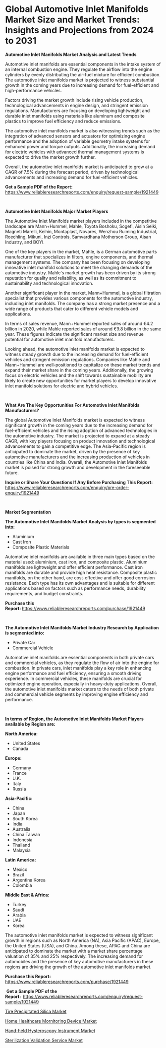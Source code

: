 <p><h1>Global Automotive Inlet Manifolds Market Size and Market Trends: Insights and Projections from 2024 to 2031</h1></p><p><strong>Automotive Inlet Manifolds Market Analysis and Latest Trends</strong></p>
<p><p>Automotive inlet manifolds are essential components in the intake system of an internal combustion engine. They regulate the airflow into the engine cylinders by evenly distributing the air-fuel mixture for efficient combustion. The automotive inlet manifolds market is projected to witness substantial growth in the coming years due to increasing demand for fuel-efficient and high-performance vehicles.</p><p>Factors driving the market growth include rising vehicle production, technological advancements in engine design, and stringent emission regulations. Manufacturers are focusing on developing lightweight and durable inlet manifolds using materials like aluminum and composite plastics to improve fuel efficiency and reduce emissions.</p><p>The automotive inlet manifolds market is also witnessing trends such as the integration of advanced sensors and actuators for optimizing engine performance and the adoption of variable geometry intake systems for enhanced power and torque outputs. Additionally, the increasing demand for electric vehicles with advanced thermal management systems is expected to drive the market growth further.</p><p>Overall, the automotive inlet manifolds market is anticipated to grow at a CAGR of 7.5% during the forecast period, driven by technological advancements and increasing demand for fuel-efficient vehicles.</p></p>
<p><strong>Get a Sample PDF of the Report:&nbsp;</strong> <a href="https://www.reliableresearchreports.com/enquiry/request-sample/1921449">https://www.reliableresearchreports.com/enquiry/request-sample/1921449</a></p>
<p>&nbsp;</p>
<p><strong>Automotive Inlet Manifolds Major Market Players</strong></p>
<p><p>The Automotive Inlet Manifolds market players included in the competitive landscape are Mann+Hummel, Mahle, Toyota Boshoku, Sogefi, Aisin Seiki, Magneti Marelli, Keihin, Montaplast, Novares, Wenzhou Ruiming Industrial, Roechling, Mikuni, Inzi Controls, Samvardhana Motherson Group, Aisan Industry, and BOYI.</p><p>One of the key players in the market, Mahle, is a German automotive parts manufacturer that specializes in filters, engine components, and thermal management systems. The company has been focusing on developing innovative inlet manifold solutions to meet the changing demands of the automotive industry. Mahle's market growth has been driven by its strong reputation for quality and reliability, as well as its commitment to sustainability and technological innovation.</p><p>Another significant player in the market, Mann+Hummel, is a global filtration specialist that provides various components for the automotive industry, including inlet manifolds. The company has a strong market presence and a wide range of products that cater to different vehicle models and applications.</p><p>In terms of sales revenue, Mann+Hummel reported sales of around €4.2 billion in 2020, while Mahle reported sales of around €9.8 billion in the same year. These figures indicate the significant market size and revenue potential for automotive inlet manifold manufacturers.</p><p>Looking ahead, the automotive inlet manifolds market is expected to witness steady growth due to the increasing demand for fuel-efficient vehicles and stringent emission regulations. Companies like Mahle and Mann+Hummel are well-positioned to capitalize on these market trends and expand their market share in the coming years. Additionally, the growing focus on electric vehicles and the shift towards sustainable mobility are likely to create new opportunities for market players to develop innovative inlet manifold solutions for electric and hybrid vehicles.</p></p>
<p>&nbsp;</p>
<p><strong>What Are The Key Opportunities For Automotive Inlet Manifolds Manufacturers?</strong></p>
<p><p>The global Automotive Inlet Manifolds market is expected to witness significant growth in the coming years due to the increasing demand for fuel-efficient vehicles and the rising adoption of advanced technologies in the automotive industry. The market is projected to expand at a steady CAGR, with key players focusing on product innovation and technological advancements to gain a competitive edge. The Asia-Pacific region is anticipated to dominate the market, driven by the presence of key automotive manufacturers and the increasing production of vehicles in countries like China and India. Overall, the Automotive Inlet Manifolds market is poised for strong growth and development in the foreseeable future.</p></p>
<p><strong>Inquire or Share Your Questions If Any Before Purchasing This Report:</strong> <a href="https://www.reliableresearchreports.com/enquiry/pre-order-enquiry/1921449">https://www.reliableresearchreports.com/enquiry/pre-order-enquiry/1921449</a></p>
<p>&nbsp;</p>
<p><strong>Market Segmentation</strong></p>
<p><strong>The Automotive Inlet Manifolds Market Analysis by types is segmented into:</strong></p>
<p><ul><li>Aluminium</li><li>Cast Iron</li><li>Composite Plastic Materials</li></ul></p>
<p><p>Automotive inlet manifolds are available in three main types based on the material used: aluminium, cast iron, and composite plastic. Aluminium manifolds are lightweight and offer efficient performance. Cast iron manifolds are durable and provide high heat resistance. Composite plastic manifolds, on the other hand, are cost-effective and offer good corrosion resistance. Each type has its own advantages and is suitable for different applications based on factors such as performance needs, durability requirements, and budget constraints.</p></p>
<p><strong>Purchase this Report:&nbsp;</strong><a href="https://www.reliableresearchreports.com/purchase/1921449">https://www.reliableresearchreports.com/purchase/1921449</a></p>
<p>&nbsp;</p>
<p><strong>The Automotive Inlet Manifolds Market Industry Research by Application is segmented into:</strong></p>
<p><ul><li>Private Car</li><li>Commercial Vehicle</li></ul></p>
<p><p>Automotive inlet manifolds are essential components in both private cars and commercial vehicles, as they regulate the flow of air into the engine for combustion. In private cars, inlet manifolds play a key role in enhancing engine performance and fuel efficiency, ensuring a smooth driving experience. In commercial vehicles, these manifolds are crucial for optimized engine operation, especially in heavy-duty applications. Overall, the automotive inlet manifolds market caters to the needs of both private and commercial vehicle segments by improving engine efficiency and performance.</p></p>
<p>&nbsp;</p>
<p><strong>In terms of Region, the Automotive Inlet Manifolds Market Players available by Region are:</strong></p>
<p>
    <p> <strong> North America: </strong>
        <ul>
            <li>United States</li>
            <li>Canada</li>
        </ul>
        </p> 
    <p> <strong> Europe: </strong>
        <ul>
            <li>Germany</li>
            <li>France</li>
            <li>U.K.</li>
            <li>Italy</li>
            <li>Russia</li>
        </ul>
        </p> 
    <p> <strong> Asia-Pacific: </strong>
        <ul>
            <li>China</li>
            <li>Japan</li>
            <li>South Korea</li>
            <li>India</li>
            <li>Australia</li>
            <li>China Taiwan</li>
            <li>Indonesia</li>
            <li>Thailand</li>
            <li>Malaysia</li>
        </ul>
        </p> 
    <p> <strong> Latin America: </strong>
        <ul>
            <li>Mexico</li>
            <li>Brazil</li>
            <li>Argentina Korea</li>
            <li>Colombia</li>
        </ul>
        </p> 
    <p> <strong> Middle East & Africa: </strong>
        <ul>
            <li>Turkey</li>
            <li>Saudi</li>
            <li>Arabia</li>
            <li>UAE</li>
            <li>Korea</li>
        </ul>
    </p>
    </p>
<p><p>The automotive inlet manifolds market is expected to witness significant growth in regions such as North America (NA), Asia Pacific (APAC), Europe, the United States (USA), and China. Among these, APAC and China are anticipated to dominate the market with a market share percentage valuation of 35% and 25% respectively. The increasing demand for automobiles and the presence of key automotive manufacturers in these regions are driving the growth of the automotive inlet manifolds market.</p></p>
<p><strong>Purchase this Report: </strong><a href="https://www.reliableresearchreports.com/purchase/1921449">https://www.reliableresearchreports.com/purchase/1921449</a></p>
<p>&nbsp;<strong>Get a Sample PDF of the Report:&nbsp;&nbsp;</strong><a href="https://www.reliableresearchreports.com/enquiry/request-sample/1921449">https://www.reliableresearchreports.com/enquiry/request-sample/1921449</a></p>
<p><strong></strong></p>
<p><p><a href="https://picayune-night-cbd.notion.site/Tire-Precipitated-Silica-Market-Size-2024-2031-Global-Industrial-Analysis-Key-Geographical-Region-37390826d9a24710b6a561cb2034a334">Tire Precipitated Silica Market</a></p><p><a href="https://view.publitas.com/reportprime-1/home-healthcare-mornitoring-device-market-a-comprehensive-report-of-its-market-share-growth-trends-2023-2030/">Home Healthcare Mornitoring Device Market</a></p><p><a href="https://view.publitas.com/reportprime-1/hand-held-hysteroscopy-instrument-market-size-and-examines-its-market-scope-with-a-primary-focus-on-growth-opportunities-and-forecasted-trends-spanning-from-2023-to-2030/">Hand-held Hysteroscopy Instrument Market</a></p><p><a href="https://view.publitas.com/reportprime-1/sterilization-validation-service-market-size-global-industry-overview-market-segmentation-and-forecast-2023-to-2030/">Sterilization Validation Service Market</a></p></p>